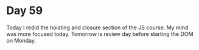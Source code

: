 # Day 59

Today I redid the hoisting and closure section of the JS course. My mind was more focused today. Tomorrow is review day before starting the DOM on Monday.
